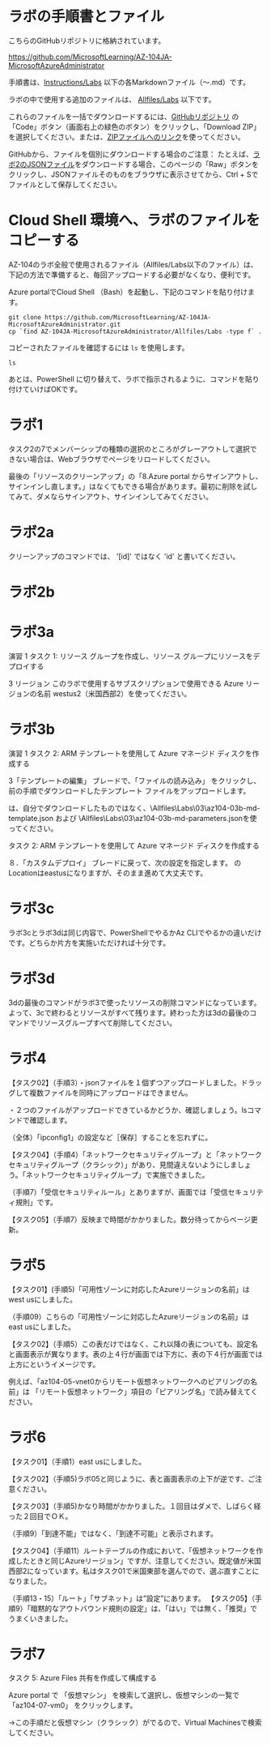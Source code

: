 # ラボの手順書とファイル

こちらのGitHubリポジトリに格納されています。

https://github.com/MicrosoftLearning/AZ-104JA-MicrosoftAzureAdministrator

手順書は、[Instructions/Labs](https://github.com/MicrosoftLearning/AZ-104JA-MicrosoftAzureAdministrator/tree/master/Instructions/Labs) 以下の各Markdownファイル（～.md）です。

ラボの中で使用する追加のファイルは、 [Allfiles/Labs](https://github.com/MicrosoftLearning/AZ-104JA-MicrosoftAzureAdministrator/tree/master/Allfiles/Labs) 以下です。

これらのファイルを一括でダウンロードするには、[GitHubリポジトリ](https://github.com/MicrosoftLearning/AZ-104JA-MicrosoftAzureAdministrator) の「Code」ボタン（画面右上の緑色のボタン）をクリックし、「Download ZIP」を選択してください。または、[ZIPファイルへのリンク](https://github.com/MicrosoftLearning/AZ-104JA-MicrosoftAzureAdministrator/archive/master.zip)を使ってください。

GitHubから、ファイルを個別にダウンロードする場合のご注意：
たとえば、[ラボ2のJSONファイル](https://github.com/MicrosoftLearning/AZ-104JA-MicrosoftAzureAdministrator/blob/master/Allfiles/Labs/02/az104-02a-customRoleDefinition.json)をダウンロードする場合、このページの「Raw」ボタンをクリックし、JSONファイルそのものをブラウザに表示させてから、Ctrl + Sでファイルとして保存してください。

# Cloud Shell 環境へ、ラボのファイルをコピーする

AZ-104のラボ全般で使用されるファイル（Allfiles/Labs以下のファイル）は、下記の方法で準備すると、毎回アップロードする必要がなくなり、便利です。

Azure portalでCloud Shell （Bash）を起動し、下記のコマンドを貼り付けます。

```
git clone https://github.com/MicrosoftLearning/AZ-104JA-MicrosoftAzureAdministrator.git
cp `find AZ-104JA-MicrosoftAzureAdministrator/Allfiles/Labs -type f` .
```

コピーされたファイルを確認するには `ls` を使用します。
```
ls
```

あとは、PowerShell に切り替えて、ラボで指示されるように、コマンドを貼り付けていけばOKです。


# ラボ1

タスク2の7でメンバーシップの種類の選択のところがグレーアウトして選択できない場合は、Webブラウザでページをリロードしてください。

最後の「リソースのクリーンアップ」の「8.Azure portal からサインアウトし、サインインし直します。」はなくてもできる場合があります。最初に削除を試してみて、ダメならサインアウト、サインインしてみてください。

# ラボ2a

クリーンアップのコマンドでは、
'[id]' ではなく 'id' と書いてください。

# ラボ2b

# ラボ3a

演習 1
タスク 1: リソース グループを作成し、リソース グループにリソースをデプロイする

3 リージョン このラボで使用するサブスクリプションで使用できる Azure リージョンの名前
westus2（米国西部2）を使ってください。

# ラボ3b

演習 1
タスク 2: ARM テンプレートを使用して Azure マネージド ディスクを作成する

3「テンプレートの編集」 ブレードで、「ファイルの読み込み」 をクリックし、前の手順でダウンロードしたテンプレート ファイルをアップロードします。

は、自分でダウンロードしたものではなく、\Allfiles\Labs\03\az104-03b-md-template.json および \Allfiles\Labs\03\az104-03b-md-parameters.jsonを使ってください。

タスク 2: ARM テンプレートを使用して Azure マネージド ディスクを作成する

８．「カスタムデプロイ」 ブレードに戻って、次の設定を指定します。
のLocationはeastusになりますが、そのまま進めて大丈夫です。

# ラボ3c

ラボ3cとラボ3dは同じ内容で、PowerShellでやるかAz CLIでやるかの違いだけです。どちらか片方を実施いただければ十分です。

# ラボ3d

3dの最後のコマンドがラボ3で使ったリソースの削除コマンドになっています。よって、3cで終わるとリソースがすべて残ります。終わった方は3dの最後のコマンドでリソースグループすべて削除してください。

# ラボ4

【タスク02】（手順3）・jsonファイルを１個ずつアップロードしました。ドラッグして複数ファイルを同時にアップロードはできません。

・２つのファイルがアップロードできているかどうか、確認しましょう。lsコマンドで確認します。

（全体）「ipconfig1」の設定など［保存］することを忘れずに。

【タスク04】（手順4）「ネットワークセキュリティグループ」と「ネットワークセキュリティグループ（クラシック）」があり、見間違えないようにしましょう。「ネットワークセキュリティグループ」で実施できました。

（手順7）「受信セキュリティルール」とありますが、画面では「受信セキュリティ規則」です。

【タスク05】（手順7）反映まで時間がかかりました。数分待ってからページ更新。

# ラボ5

【タスク01】(手順5)「可用性ゾーンに対応したAzureリージョンの名前」は west usにしました。

（手順09）こちらの「可用性ゾーンに対応したAzureリージョンの名前」は　east usにしました。

【タスク02】（手順5）この表だけではなく、これ以降の表についても、設定名と画面表示が異なります。表の上４行が画面では下方に、表の下４行が画面では上方にというイメージです。

例えば、「az104-05-vnet0からリモート仮想ネットワークへのピアリングの名前」は
「リモート仮想ネットワーク」項目の「ピアリング名」で読み替えてください。

# ラボ6
【タスク01】（手順1）east usにしました。

【タスク02】（手順5)ラボ05と同じように、表と画面表示の上下が逆です、ご注意ください。

【タスク03】（手順5)かなり時間がかかりました。１回目はダメで、しばらく経った２回目でＯＫ。

（手順9）「到達不能」ではなく、「到達不可能」と表示されます。

【タスク04】（手順11）ルートテーブルの作成において、「仮想ネットワークを作成したときと同じAzureリージョン」ですが、注意してください。既定値が米国西部2になっています。私はタスク01で米国東部を選んでので、選ぶ直すことになりました。

（手順13・15）「ルート」「サブネット」は”設定”にあります。
【タスク05】（手順9）「暗黙的なアウトバウンド規則の設定」は、「はい」では無く、「推奨」でうまくいきました。

# ラボ7

タスク 5: Azure Files 共有を作成して構成する

Azure portal で 「仮想マシン」 を検索して選択し、仮想マシンの一覧で 「az104-07-vm0」 をクリックします。

→この手順だと仮想マシン（クラシック）がでるので、Virtual Machinesで検索してください。
